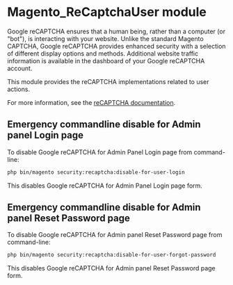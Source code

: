 # Magento_ReCaptchaUser module

Google reCAPTCHA ensures that a human being, rather than a computer (or "bot"), is interacting with your website. Unlike the standard Magento CAPTCHA, Google reCAPTCHA provides enhanced security with a selection of different display options and methods. Additional website traffic information is available in the dashboard of your Google reCAPTCHA account.

This module provides the reCAPTCHA implementations related to user actions.

For more information, see the [reCAPTCHA documentation](https://experienceleague.adobe.com/en/docs/commerce-admin/systems/security/captcha/security-google-recaptcha).

## Emergency commandline disable for Admin panel Login page

To disable Google reCAPTCHA for Admin Panel Login page from command-line:

```bash
php bin/magento security:recaptcha:disable-for-user-login
```

This disables Google reCAPTCHA for Admin Panel Login page form.

## Emergency commandline disable for Admin panel Reset Password page

To disable Google reCAPTCHA for Admin panel Reset Password page from command-line:

```bash
php bin/magento security:recaptcha:disable-for-user-forgot-password
```

This disables Google reCAPTCHA for Admin panel Reset Password page form.
